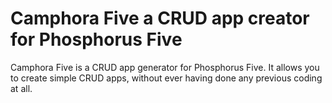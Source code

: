 # Camphora Five a CRUD app creator for Phosphorus Five

Camphora Five is a CRUD app generator for Phosphorus Five. It allows you to create simple CRUD apps, without
ever having done any previous coding at all.
